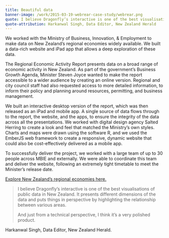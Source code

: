 ```yaml
---
title: Beautiful data
banner-image: /work/2015-03-19-webrear-case-study/webrear.png
quote: I believe Dragonfly’s interactive is one of the best visualisations of public data in New Zealand
quote-attribution: Harkanwal Singh, Data Editor, New Zealand Herald
---
```


We worked with the Ministry of Business, Innovation, & Employment to make data on New Zealand’s regional
economies widely available. We built a data-rich website and iPad app that allows a deep exploration of
these data.
<!--more-->


The Regional Economic Activity Report presents data on a broad range of
economic activity in New Zealand. As part of the government’s Business Growth Agenda, 
Minister Steven Joyce 
wanted to make the report accessible to a wider audience by creating an 
online version.  Regional and city council staff had also requested access to more detailed 
information, 
to inform their policy and planning around resources, permitting, and business management.

We built an interactive desktop version of the report, which was
then released as an iPad and mobile app. A single source of data flows through to the report,
the website, and the apps, to ensure the integrity of the data across all the
presentations. We worked with digital design agency Salted Herring to create a look and feel that
matched the Ministry’s own styles. Charts and maps were drawn using the software R, and we used the EmberJS
web framework to create a responsive, dynamic website that could also be cost-effectively delivered as a
mobile app.

To successfully deliver the project, we worked with a large team of up to 30 people across MBIE and 
externally. We were able to coordinate this team and deliver the website, following an 
extremely tight timetable to meet 
the Minister’s release date. 

[Explore New Zealand’s regional economies here.](http://www.mbie.govt.nz/what-we-do/business-growth-agenda/regions/interactive-web-tool)


> I believe Dragonfly’s interactive is one of the best visualisations of 
> public data in New Zealand. 
> It presents different dimensions of the data and puts things in perspective by 
> highlighting the relationship between various areas. 
> 
> And just from a technical perspective, I think it’s a very polished product.

Harkanwal Singh, Data Editor, New Zealand Herald.
